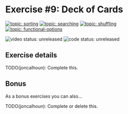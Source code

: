 # Exercise #9: Deck of Cards

[![topic: sorting](https://img.shields.io/badge/topic-sorting-green.svg?style=flat-square)](https://github.com/search?q=topic%3Asorting+org%3Agophercises&type=Repositories)
[![topic: searching](https://img.shields.io/badge/topic-searching-green.svg?style=flat-square)](https://github.com/search?q=topic%3Asearching+org%3Agophercises&type=Repositories)
[![topic: shuffling](https://img.shields.io/badge/topic-shuffling-green.svg?style=flat-square)](https://github.com/search?q=topic%3Ashuffling+org%3Agophercises&type=Repositories)
[![topic: functional-options](https://img.shields.io/badge/topic-functional%20options-green.svg?style=flat-square)](https://github.com/search?q=topic%3Afunctional-options+org%3Agophercises&type=Repositories)

![video status: unreleased](https://img.shields.io/badge/video%20status-unreleased-red.svg?style=flat-square)
![code status: unreleased](https://img.shields.io/badge/code%20status-unreleased-red.svg?style=flat-square)

## Exercise details

TODO(joncalhoun): Complete this.

## Bonus

As a bonus exercises you can also...

TODO(joncalhoun): Complete or delete this.
